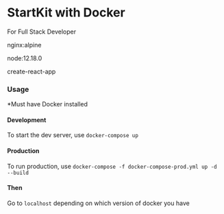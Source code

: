 # StartKit with Docker

For Full Stack Developer

nginx:alpine

node:12.18.0

create-react-app

### Usage

\*Must have Docker installed

#### Development

To start the dev server, use `docker-compose up`

#### Production

To run production, use `docker-compose -f docker-compose-prod.yml up -d --build`

#### Then

Go to `localhost` depending on which version of docker you have
